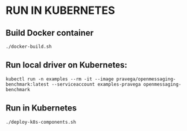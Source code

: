 # RUN IN KUBERNETES

## Build Docker container

```
./docker-build.sh
```

## Run local driver on Kubernetes:
```
kubectl run -n examples --rm -it --image pravega/openmessaging-benchmark:latest --serviceaccount examples-pravega openmessaging-benchmark
```

## Run in Kubernetes

```
./deploy-k8s-components.sh
